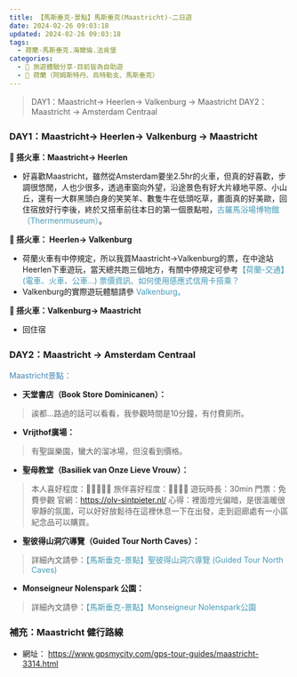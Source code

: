 ```yaml
---
title: 【馬斯垂克-景點】馬斯垂克(Maastricht)-二日遊
date: 2024-02-26 09:03:18
updated: 2024-02-26 09:03:18
tags:
  - 荷蘭-馬斯垂克.海爾倫.法肯堡
categories: 
  - 🌴 旅遊體驗分享-目前皆為自助遊
  - 🥥 荷蘭（阿姆斯特丹、烏特勒支、馬斯垂克）
---
```

>DAY1：Maastricht-> Heerlen-> Valkenburg -> Maastricht
>DAY2：Maastricht -> Amsterdam Centraal
<!-- more -->
### DAY1：Maastricht-> Heerlen-> Valkenburg -> Maastricht
**🚄 搭火車：Maastricht-> Heerlen**
+ 好喜歡Maastricht，雖然從Amsterdam要坐2.5hr的火車，但真的好喜歡，步調很悠閒，人也少很多，透過車窗向外望，沿途景色有好大片綠地平原、小山丘，還有一大群黑頭白身的笑笑羊、數隻牛在低頭吃草，畫面真的好美歐，回住宿放好行李後，終於又搭車前往本日的第一個景點啦，<font color=#4599B6>古羅馬浴場博物館（Thermenmuseum）</font>。

**🚄 搭火車： Heerlen-> Valkenburg**
+ 荷蘭火車有中停規定，所以我買Maastricht->Valkenburg的票，在中途站Heerlen下車遊玩，當天總共跑三個地方，有關中停規定可參考<font color=#4599B6>【荷蘭-交通】(電車、火車、公車...) 票價資訊、如何使用感應式信用卡搭乘？</font>
+ Valkenburg的實際遊玩體驗請參<font color=#4599B6> Valkenburg。</font>

**🚄 搭火車：Valkenburg-> Maastricht**
+ 回住宿

### DAY2：Maastricht -> Amsterdam Centraal
<font color=#4287B5>Maastricht景點：</font>
+ **天堂書店（Book Store Dominicanen）：**
>誒都…路過的話可以看看，我參觀時間是10分鐘，有付費廁所。

+ **Vrijthof廣場：**
>有聖誕樂園，蠻大的溜冰場，但沒看到價格。

+ **聖母教堂（Basiliek van Onze Lieve Vrouw）：**
>本人喜好程度：🌝🌝🌝🌝🌛 旅伴喜好程度：🌝🌝🌝🌝
>遊玩時長：30min
>門票：免費參觀
>官網：https://olv-sintpieter.nl/
>心得：裡面燈光偏暗，是很溫暖很寧靜的氛圍，可以好好放鬆待在這裡休息一下在出發，走到迴廊處有一小區紀念品可以購買。

+ **聖彼得山洞穴導覽（Guided Tour North Caves）：**
>詳細內文請參：<font color=#4599B6>【馬斯垂克-景點】聖彼得山洞穴導覽 (Guided Tour North Caves)</font>

+ **Monseigneur Nolenspark 公園：**
>詳細內文請參：<font color=#4599B6>【馬斯垂克-景點】Monseigneur Nolenspark公園</font>

### 補充：Maastricht 健行路線
+ 網址：
https://www.gpsmycity.com/gps-tour-guides/maastricht-3314.html

